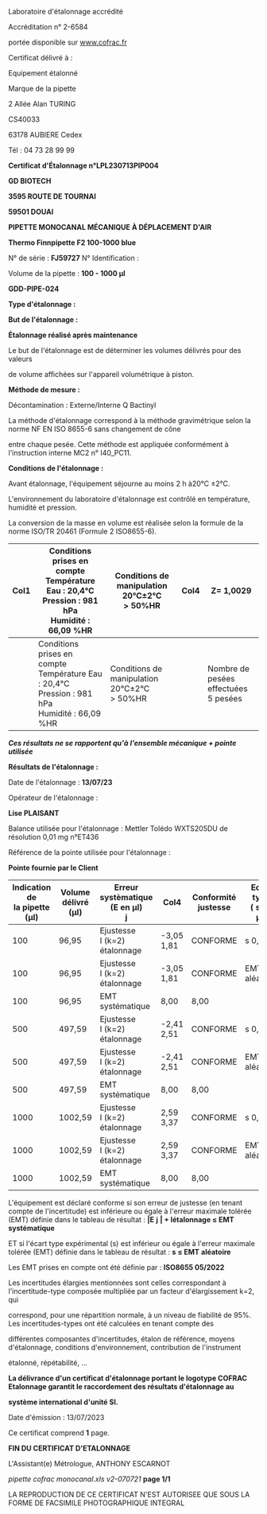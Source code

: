 Laboratoire d'étalonnage accrédité

Accréditation n° 2-6584

portée disponible sur www.cofrac.fr


Certificat délivré à :

Equipement étalonné

Marque de la pipette


2 Allée Alan TURING

CS40033

63178 AUBIERE Cedex

Tél : 04 73 28 99 99

**Certificat d'Étalonnage n°LPL230713PIP004**

**GD BIOTECH**

**3595 ROUTE DE TOURNAI**

**59501 DOUAI**


**PIPETTE MONOCANAL MÉCANIQUE À DÉPLACEMENT D'AIR**

**Thermo Finnpipette F2 100-1000 blue**


N° de série : **FJ59727** N° Identification :

Volume de la pipette : **100 - 1000 µl**


**GDD-PIPE-024**


**Type d'étalonnage :**

**But de l'étalonnage :**


**Étalonnage réalisé après maintenance**

Le but de l'étalonnage est de déterminer les volumes délivrés pour des valeurs


de volume affichées sur l'appareil volumétrique à piston.


**Méthode de mesure :**


Décontamination : Externe/Interne Q Bactinyl


La méthode d'étalonnage correspond à la méthode gravimétrique selon la norme NF EN ISO 8655-6 sans changement de cône

entre chaque pesée. Cette méthode est appliquée conformément à l'instruction interne MC2 n° I40_PC11.


**Conditions de l'étalonnage :**


Avant étalonnage, l'équipement séjourne au moins 2 h à20°C ±2°C.


L'environnement du laboratoire d'étalonnage est contrôlé en température, humidité et pression.

La conversion de la masse en volume est réalisée selon la formule de la norme ISO/TR 20461 (Formule 2 ISO8655-6).



|Col1|Conditions prises en compte<br>Température Eau : 20,4°C<br>Pression : 981 hPa<br>Humidité : 66,09 %HR|Conditions de manipulation<br>20°C±2°C<br>> 50%HR|Col4|Z= 1,0029|
|---|---|---|---|---|
||Conditions prises en compte<br>Température Eau : 20,4°C<br>Pression : 981 hPa<br>Humidité : 66,09 %HR|Conditions de manipulation<br>20°C±2°C<br>> 50%HR||Nombre de pesées<br>effectuées<br>5 pesées|


_**Ces résultats ne se rapportent qu'à l'ensemble mécanique + pointe utilisée**_


**Résultats de l'étalonnage :**

Date de l'étalonnage : **13/07/23**


Opérateur de l'étalonnage :


**Lise PLAISANT**


Balance utilisée pour l'étalonnage : Mettler Tolédo WXTS205DU de résolution 0,01 mg n°ET436


Référence de la pointe utilisée pour l'étalonnage :


**Pointe fournie par le Client**











|Indication de<br>la pipette (µl)|Volume délivré<br>(µl)|Erreur systèmatique<br>(E en µl)<br>j|Col4|Conformité<br>justesse|Ecart type<br>( s en µl)|Conformité<br>Fidélité|
|---|---|---|---|---|---|---|
|100|96,95|Ejustesse<br>I (k=2)<br>étalonnage|-3,05<br>1,81|CONFORME|s 0,19|CONFORME|
|100|96,95|Ejustesse<br>I (k=2)<br>étalonnage|-3,05<br>1,81|CONFORME|EMT 3<br>aléatoire|EMT 3<br>aléatoire|
|100|96,95|EMT<br>systématique|8,00|8,00|||
|500|497,59|Ejustesse<br>I (k=2)<br>étalonnage|-2,41<br>2,51|CONFORME|s 0,20|CONFORME|
|500|497,59|Ejustesse<br>I (k=2)<br>étalonnage|-2,41<br>2,51|CONFORME|EMT 3<br>aléatoire|EMT 3<br>aléatoire|
|500|497,59|EMT<br>systématique|8,00|8,00|||
|1000|1002,59|Ejustesse<br>I (k=2)<br>étalonnage|2,59<br>3,37|CONFORME|s 0,72|CONFORME|
|1000|1002,59|Ejustesse<br>I (k=2)<br>étalonnage|2,59<br>3,37|CONFORME|EMT 3<br>aléatoire|EMT 3<br>aléatoire|
|1000|1002,59|EMT<br>systématique|8,00|8,00|||


L'équipement est déclaré conforme si son erreur de justesse (en tenant compte de l'incertitude) est inférieure ou égale à l'erreur maximale
tolérée (EMT) définie dans le tableau de résultat : **|E** **j** **| + Iétalonnage ≤ EMT** **systématique**

ET si l'écart type expérimental (s) est inférieur ou égale à l'erreur maximale tolérée (EMT) définie dans le tableau de résultat : **s ≤ EMT** **aléatoire**

Les EMT prises en compte ont été définie par : **ISO8655 05/2022**

Les incertitudes élargies mentionnées sont celles correspondant à l'incertitude-type composée multipliée par un facteur d'élargissement k=2, qui

correspond, pour une répartition normale, à un niveau de fiabilité de 95%. Les incertitudes-types ont été calculées en tenant compte des

différentes composantes d'incertitudes, étalon de référence, moyens d'étalonnage, conditions d'environnement, contribution de l'instrument

étalonné, répétabilité, ...

**La délivrance d'un certificat d'étalonnage portant le logotype COFRAC Etalonnage garantit le raccordement des résultats d'étalonnage au**

**système international d'unité SI.**


Date d'émission : 13/07/2023

Ce certificat comprend **1** page.

**FIN DU CERTIFICAT D'ETALONNAGE**


L'Assistant(e) Métrologue, ANTHONY ESCARNOT


_pipette cofrac monocanal.xls v2-070721_ **page 1/1**

LA REPRODUCTION DE CE CERTIFICAT N'EST AUTORISEE QUE SOUS LA FORME DE FACSIMILE PHOTOGRAPHIQUE INTEGRAL


